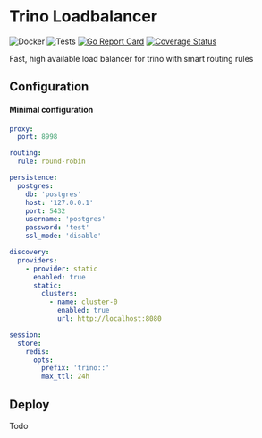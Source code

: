 # Trino Loadbalancer

![Docker](https://github.com/The-Data-Appeal-Company/trino-loadbalancer/workflows/Docker/badge.svg)
![Tests](https://github.com/The-Data-Appeal-Company/trino-loadbalancer/workflows/Tests/badge.svg)
[![Go Report Card](https://goreportcard.com/badge/github.com/The-Data-Appeal-Company/trino-loadbalancer)](https://goreportcard.com/report/github.com/The-Data-Appeal-Company/trino-loadbalancer)
[![Coverage Status](https://coveralls.io/repos/github/The-Data-Appeal-Company/trino-loadbalancer/badge.svg?branch=master)](https://coveralls.io/github/The-Data-Appeal-Company/trino-loadbalancer?branch=master)

Fast, high available load balancer for trino with smart routing rules


## Configuration 

#### Minimal configuration

```yaml
proxy:
  port: 8998

routing:
  rule: round-robin

persistence:
  postgres:
    db: 'postgres'
    host: '127.0.0.1'
    port: 5432
    username: 'postgres'
    password: 'test'
    ssl_mode: 'disable'

discovery:
  providers:
    - provider: static
      enabled: true
      static:
        clusters:
          - name: cluster-0
            enabled: true
            url: http://localhost:8080

session:
  store:
    redis:
      opts:
        prefix: 'trino::'
        max_ttl: 24h
```

## Deploy

Todo
